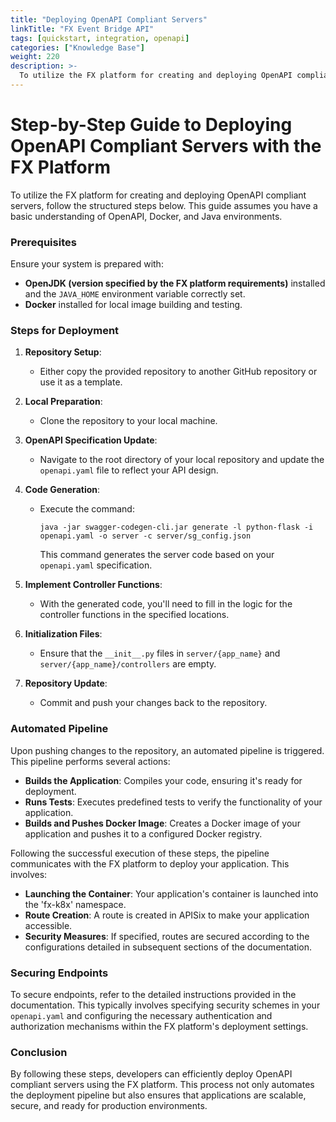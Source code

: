 ```yaml
---
title: "Deploying OpenAPI Compliant Servers"
linkTitle: "FX Event Bridge API"
tags: [quickstart, integration, openapi]
categories: ["Knowledge Base"]
weight: 220
description: >-
  To utilize the FX platform for creating and deploying OpenAPI compliant servers, follow the structured steps below.
---
```


# Step-by-Step Guide to Deploying OpenAPI Compliant Servers with the FX Platform

To utilize the FX platform for creating and deploying OpenAPI compliant servers, follow the structured steps below. This guide assumes you have a basic understanding of OpenAPI, Docker, and Java environments.

### Prerequisites

Ensure your system is prepared with:

- **OpenJDK (version specified by the FX platform requirements)** installed and the `JAVA_HOME` environment variable correctly set.
- **Docker** installed for local image building and testing.

### Steps for Deployment

1. **Repository Setup**:

   - Either copy the provided repository to another GitHub repository or use it as a template.

2. **Local Preparation**:

   - Clone the repository to your local machine.

3. **OpenAPI Specification Update**:

   - Navigate to the root directory of your local repository and update the `openapi.yaml` file to reflect your API design.

4. **Code Generation**:

   - Execute the command:

     ```
     java -jar swagger-codegen-cli.jar generate -l python-flask -i openapi.yaml -o server -c server/sg_config.json
     ```

     This command generates the server code based on your `openapi.yaml` specification.

5. **Implement Controller Functions**:

   - With the generated code, you'll need to fill in the logic for the controller functions in the specified locations.

6. **Initialization Files**:

   - Ensure that the `__init__.py` files in `server/{app_name}` and `server/{app_name}/controllers` are empty.

7. **Repository Update**:

   - Commit and push your changes back to the repository.

### Automated Pipeline

Upon pushing changes to the repository, an automated pipeline is triggered. This pipeline performs several actions:

- **Builds the Application**: Compiles your code, ensuring it's ready for deployment.
- **Runs Tests**: Executes predefined tests to verify the functionality of your application.
- **Builds and Pushes Docker Image**: Creates a Docker image of your application and pushes it to a configured Docker registry.

Following the successful execution of these steps, the pipeline communicates with the FX platform to deploy your application. This involves:

- **Launching the Container**: Your application's container is launched into the 'fx-k8x' namespace.
- **Route Creation**: A route is created in APISix to make your application accessible.
- **Security Measures**: If specified, routes are secured according to the configurations detailed in subsequent sections of the documentation.

### Securing Endpoints

To secure endpoints, refer to the detailed instructions provided in the documentation. This typically involves specifying security schemes in your `openapi.yaml` and configuring the necessary authentication and authorization mechanisms within the FX platform's deployment settings.

### Conclusion

By following these steps, developers can efficiently deploy OpenAPI compliant servers using the FX platform. This process not only automates the deployment pipeline but also ensures that applications are scalable, secure, and ready for production environments.